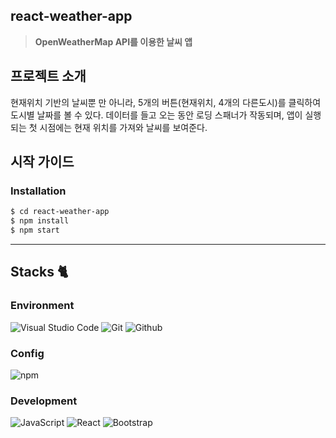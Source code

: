 ## react-weather-app
> **OpenWeatherMap API를 이용한 날씨 앱**

## 프로젝트 소개
현재위치 기반의 날씨뿐 만 아니라, 5개의 버튼(현재위치, 4개의 다른도시)를 클릭하여 도시별 날짜를 볼 수 있다.
데이터를 들고 오는 동안 로딩 스패너가 작동되며, 앱이 실행되는 첫 시점에는 현재 위치를 가져와 날씨를 보여준다.

## 시작 가이드
### Installation
``` bash
$ cd react-weather-app
$ npm install
$ npm start
```

---

## Stacks 🐈

### Environment
![Visual Studio Code](https://img.shields.io/badge/Visual%20Studio%20Code-007ACC?style=for-the-badge&logo=Visual%20Studio%20Code&logoColor=white)
![Git](https://img.shields.io/badge/Git-F05032?style=for-the-badge&logo=Git&logoColor=white)
![Github](https://img.shields.io/badge/GitHub-181717?style=for-the-badge&logo=GitHub&logoColor=white)             

### Config
![npm](https://img.shields.io/badge/npm-CB3837?style=for-the-badge&logo=npm&logoColor=white)        

### Development
![JavaScript](https://img.shields.io/badge/JavaScript-F7DF1E?style=for-the-badge&logo=Javascript&logoColor=white)
![React](https://img.shields.io/badge/React-20232A?style=for-the-badge&logo=react&logoColor=61DAFB)
![Bootstrap](https://img.shields.io/badge/Bootstrap-7952B3?style=for-the-badge&logo=Bootstrap&logoColor=white)